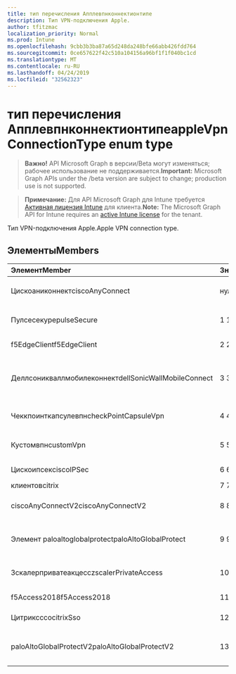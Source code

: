 ```yaml
---
title: тип перечисления Апплевпнконнектионтипе
description: Тип VPN-подключения Apple.
author: tfitzmac
localization_priority: Normal
ms.prod: Intune
ms.openlocfilehash: 9cbb3b3ba87a65d248da248bfe66abb426fdd764
ms.sourcegitcommit: 0ce657622f42c510a104156a96bf1f1f040bc1cd
ms.translationtype: MT
ms.contentlocale: ru-RU
ms.lasthandoff: 04/24/2019
ms.locfileid: "32562323"
---
```

# <a name="applevpnconnectiontype-enum-type"></a><span data-ttu-id="5353b-103">тип перечисления Апплевпнконнектионтипе</span><span class="sxs-lookup"><span data-stu-id="5353b-103">appleVpnConnectionType enum type</span></span>

> <span data-ttu-id="5353b-104">**Важно!** API Microsoft Graph в версии/Beta могут изменяться; рабочее использование не поддерживается.</span><span class="sxs-lookup"><span data-stu-id="5353b-104">**Important:** Microsoft Graph APIs under the /beta version are subject to change; production use is not supported.</span></span>

> <span data-ttu-id="5353b-105">**Примечание:** Для API Microsoft Graph для Intune требуется [Активная лицензия Intune](https://go.microsoft.com/fwlink/?linkid=839381) для клиента.</span><span class="sxs-lookup"><span data-stu-id="5353b-105">**Note:** The Microsoft Graph API for Intune requires an [active Intune license](https://go.microsoft.com/fwlink/?linkid=839381) for the tenant.</span></span>

<span data-ttu-id="5353b-106">Тип VPN-подключения Apple.</span><span class="sxs-lookup"><span data-stu-id="5353b-106">Apple VPN connection type.</span></span>

## <a name="members"></a><span data-ttu-id="5353b-107">Элементы</span><span class="sxs-lookup"><span data-stu-id="5353b-107">Members</span></span>
|<span data-ttu-id="5353b-108">Элемент</span><span class="sxs-lookup"><span data-stu-id="5353b-108">Member</span></span>|<span data-ttu-id="5353b-109">Значение</span><span class="sxs-lookup"><span data-stu-id="5353b-109">Value</span></span>|<span data-ttu-id="5353b-110">Описание</span><span class="sxs-lookup"><span data-stu-id="5353b-110">Description</span></span>|
|:---|:---|:---|
|<span data-ttu-id="5353b-111">Цискоаниконнект</span><span class="sxs-lookup"><span data-stu-id="5353b-111">ciscoAnyConnect</span></span>|<span data-ttu-id="5353b-112">нуль</span><span class="sxs-lookup"><span data-stu-id="5353b-112">0</span></span>|<span data-ttu-id="5353b-113">Cisco Аниконнект.</span><span class="sxs-lookup"><span data-stu-id="5353b-113">Cisco AnyConnect.</span></span>|
|<span data-ttu-id="5353b-114">Пулсесекуре</span><span class="sxs-lookup"><span data-stu-id="5353b-114">pulseSecure</span></span>|<span data-ttu-id="5353b-115">1 </span><span class="sxs-lookup"><span data-stu-id="5353b-115">1</span></span>|<span data-ttu-id="5353b-116">Безопасный импульс.</span><span class="sxs-lookup"><span data-stu-id="5353b-116">Pulse Secure.</span></span>|
|<span data-ttu-id="5353b-117">f5EdgeClient</span><span class="sxs-lookup"><span data-stu-id="5353b-117">f5EdgeClient</span></span>|<span data-ttu-id="5353b-118">2 </span><span class="sxs-lookup"><span data-stu-id="5353b-118">2</span></span>|<span data-ttu-id="5353b-119">ПоГраничный клиент F5.</span><span class="sxs-lookup"><span data-stu-id="5353b-119">F5 Edge Client.</span></span>|
|<span data-ttu-id="5353b-120">Деллсоникваллмобилеконнект</span><span class="sxs-lookup"><span data-stu-id="5353b-120">dellSonicWallMobileConnect</span></span>|<span data-ttu-id="5353b-121">3 </span><span class="sxs-lookup"><span data-stu-id="5353b-121">3</span></span>|<span data-ttu-id="5353b-122">Мобильное подключение Dell Сониквалл.</span><span class="sxs-lookup"><span data-stu-id="5353b-122">Dell SonicWALL Mobile Connection.</span></span>|
|<span data-ttu-id="5353b-123">Чеккпоинткапсулевпн</span><span class="sxs-lookup"><span data-stu-id="5353b-123">checkPointCapsuleVpn</span></span>|<span data-ttu-id="5353b-124">4 </span><span class="sxs-lookup"><span data-stu-id="5353b-124">4</span></span>|<span data-ttu-id="5353b-125">Проверка поКапсулы VPN.</span><span class="sxs-lookup"><span data-stu-id="5353b-125">Check Point Capsule VPN.</span></span>|
|<span data-ttu-id="5353b-126">Кустомвпн</span><span class="sxs-lookup"><span data-stu-id="5353b-126">customVpn</span></span>|<span data-ttu-id="5353b-127">5 </span><span class="sxs-lookup"><span data-stu-id="5353b-127">5</span></span>|<span data-ttu-id="5353b-128">Пользовательская сеть VPN.</span><span class="sxs-lookup"><span data-stu-id="5353b-128">Custom VPN.</span></span>|
|<span data-ttu-id="5353b-129">Цискоипсек</span><span class="sxs-lookup"><span data-stu-id="5353b-129">ciscoIPSec</span></span>|<span data-ttu-id="5353b-130">6 </span><span class="sxs-lookup"><span data-stu-id="5353b-130">6</span></span>|<span data-ttu-id="5353b-131">Cisco (IPSec).</span><span class="sxs-lookup"><span data-stu-id="5353b-131">Cisco (IPSec).</span></span>|
|<span data-ttu-id="5353b-132">клиентов</span><span class="sxs-lookup"><span data-stu-id="5353b-132">citrix</span></span>|<span data-ttu-id="5353b-133">7 </span><span class="sxs-lookup"><span data-stu-id="5353b-133">7</span></span>|<span data-ttu-id="5353b-134">Клиентов.</span><span class="sxs-lookup"><span data-stu-id="5353b-134">Citrix.</span></span>|
|<span data-ttu-id="5353b-135">ciscoAnyConnectV2</span><span class="sxs-lookup"><span data-stu-id="5353b-135">ciscoAnyConnectV2</span></span>|<span data-ttu-id="5353b-136">8 </span><span class="sxs-lookup"><span data-stu-id="5353b-136">8</span></span>|<span data-ttu-id="5353b-137">Cisco Аниконнект v2.</span><span class="sxs-lookup"><span data-stu-id="5353b-137">Cisco AnyConnect V2.</span></span>|
|<span data-ttu-id="5353b-138">Элемент paloaltoglobalprotect</span><span class="sxs-lookup"><span data-stu-id="5353b-138">paloAltoGlobalProtect</span></span>|<span data-ttu-id="5353b-139">9 </span><span class="sxs-lookup"><span data-stu-id="5353b-139">9</span></span>|<span data-ttu-id="5353b-140">Palo Alto сети Глобалпротект.</span><span class="sxs-lookup"><span data-stu-id="5353b-140">Palo Alto Networks GlobalProtect.</span></span>|
|<span data-ttu-id="5353b-141">Зскалерприватеакцесс</span><span class="sxs-lookup"><span data-stu-id="5353b-141">zscalerPrivateAccess</span></span>|<span data-ttu-id="5353b-142">10 </span><span class="sxs-lookup"><span data-stu-id="5353b-142">10</span></span>|<span data-ttu-id="5353b-143">Частный доступ Зскалер.</span><span class="sxs-lookup"><span data-stu-id="5353b-143">Zscaler Private Access.</span></span>|
|<span data-ttu-id="5353b-144">f5Access2018</span><span class="sxs-lookup"><span data-stu-id="5353b-144">f5Access2018</span></span>|<span data-ttu-id="5353b-145">11 </span><span class="sxs-lookup"><span data-stu-id="5353b-145">11</span></span>|<span data-ttu-id="5353b-146">F5 доступ 2018.</span><span class="sxs-lookup"><span data-stu-id="5353b-146">F5 Access 2018.</span></span>|
|<span data-ttu-id="5353b-147">Цитриксссо</span><span class="sxs-lookup"><span data-stu-id="5353b-147">citrixSso</span></span>|<span data-ttu-id="5353b-148">12 </span><span class="sxs-lookup"><span data-stu-id="5353b-148">12</span></span>|<span data-ttu-id="5353b-149">Единый вход Citrix.</span><span class="sxs-lookup"><span data-stu-id="5353b-149">Citrix Sso.</span></span>|
|<span data-ttu-id="5353b-150">paloAltoGlobalProtectV2</span><span class="sxs-lookup"><span data-stu-id="5353b-150">paloAltoGlobalProtectV2</span></span>|<span data-ttu-id="5353b-151">13 </span><span class="sxs-lookup"><span data-stu-id="5353b-151">13</span></span>|<span data-ttu-id="5353b-152">Palo Alto сети Глобалпротект v2.</span><span class="sxs-lookup"><span data-stu-id="5353b-152">Palo Alto Networks GlobalProtect V2.</span></span>|





